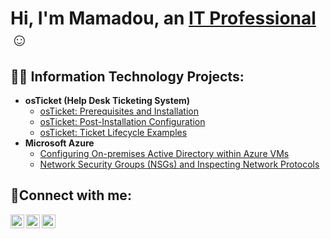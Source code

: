 
<h1>Hi, I'm Mamadou, an <a href="https://linkedin.com/in/Josh">IT Professional</a>☺</h1>

<h2>👨‍💻 Information Technology Projects:</h2>

- <b>osTicket (Help Desk Ticketing System)</b>
  - [osTicket: Prerequisites and Installation](https://github.com/mamadou/osticket-prereqs)
  - [osTicket: Post-Installation Configuration](https://github.com/mamadou/post-install-config)
  - [osTicket: Ticket Lifecycle Examples](https://github.com/mamadou/ticket-lifecycle)
- <b>Microsoft Azure</b>
  - [Configuring On-premises Active Directory within Azure VMs](https://github.com/mamadou/configure-ad)
  - [Network Security Groups (NSGs) and Inspecting Network Protocols](https://github.com/mamadou/azure-network-protocols)

<h2>🤳Connect with me:</h2>

[<img align="left" alt="Josh | Twitter" width="22px" src="https://cdn.jsdelivr.net/npm/simple-icons@v3/icons/twitter.svg" />][twitter]
[<img align="left" alt="Josh | LinkedIn" width="22px" src="https://cdn.jsdelivr.net/npm/simple-icons@v3/icons/linkedin.svg" />][linkedin]
[<img align="left" alt="Josh | Instagram" width="22px" src="https://cdn.jsdelivr.net/npm/simple-icons@v3/icons/instagram.svg" />][instagram]

[twitter]: https://twitter.com/Josh
[instagram]: https://www.instagram.com/Josh
[linkedin]: https://www.linkedin.com/in/mamadou-diarra-899356165/

